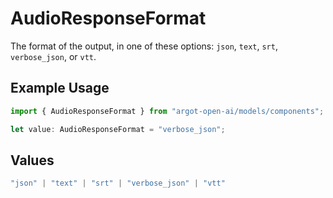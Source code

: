 # AudioResponseFormat

The format of the output, in one of these options: `json`, `text`, `srt`, `verbose_json`, or `vtt`.


## Example Usage

```typescript
import { AudioResponseFormat } from "argot-open-ai/models/components";

let value: AudioResponseFormat = "verbose_json";
```

## Values

```typescript
"json" | "text" | "srt" | "verbose_json" | "vtt"
```